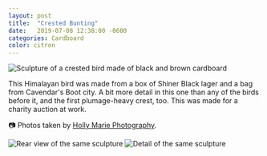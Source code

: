 ```yaml
---
layout: post
title:  "Crested Bunting"
date:   2019-07-08 12:38:00 -0600
categories: Cardboard
color: citron
---
```


![Sculpture of a crested bird made of black and brown cardboard](https://live.staticflickr.com/65535/50775498983_458cfde401_k.jpg)

<!--more-->

This Himalayan bird was made from a box of Shiner Black lager and a bag from Cavendar's Boot city. A bit more detail in this one than any of the birds before it, and the first plumage-heavy crest, too. This was made for a charity auction at work.

📷 Photos taken by [Holly Marie Photography](https://hollymarie.photo/).

![Rear view of the same sculpture](https://live.staticflickr.com/65535/50776256311_7a38311777_k.jpg)
![Detail of the same sculpture](https://live.staticflickr.com/65535/50775499143_c3d13d338b_k.jpg)
